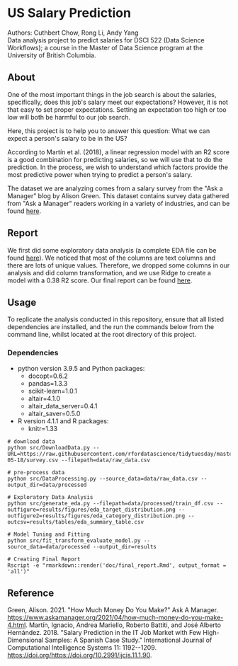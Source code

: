 # US Salary Prediction

Authors: Cuthbert Chow, Rong Li, Andy Yang\
Data analysis project to predict salaries for DSCI 522 (Data Science Workflows); a course in the Master of Data Science program at the University of British Columbia.

## About

One of the most important things in the job search is about the salaries, specifically, does this job's salary meet our expectations? However, it is not that easy to set proper expectations. Setting an expectation too high or too low will both be harmful to our job search.

Here, this project is to help you to answer this question: What we can expect a person's salary to be in the US?

According to Martín et al. (2018), a linear regression model with an R2 score is a good combination for predicting salaries, so we will use that to do the prediction. In the process, we wish to understand which factors provide the most predictive power when trying to predict a person's salary.

The dataset we are analyzing comes from a salary survey from the "Ask a Manager" blog by Alison Green. This dataset contains survey data gathered from "Ask a Manager" readers working in a variety of industries, and can be found [here](https://raw.githubusercontent.com/rfordatascience/tidytuesday/master/data/2021/2021-05-18/survey.csv).

## Report

We first did some exploratory data analysis (a complete EDA file can be found [here](https://github.com/UBC-MDS/US-Salary-Prediction/blob/main/results/eda.ipynb)). We noticed that most of the columns are text columns and there are lots of unique values. Therefore, we dropped some columns in our analysis and did column transformation, and we use Ridge to create a model with a 0.38 R2 score. Our final report can be found [here](https://github.com/UBC-MDS/US-Salary-Prediction/blob/main/doc/final_report.md).

## Usage

To replicate the analysis conducted in this repository, ensure that all listed dependencies are installed, and the run the commands below from the command line, whilst located at the root directory of this project. 

### Dependencies  

- python version 3.9.5 and Python packages:  
  - docopt=0.6.2  
  - pandas=1.3.3  
  - scikit-learn=1.0.1  
  - altair=4.1.0  
  - altair_data_server=0.4.1  
  - altair_saver=0.5.0  
- R version 4.1.1 and R packages:  
  - knitr=1.33
  
```
# download data
python src/DownloadData.py --URL=https://raw.githubusercontent.com/rfordatascience/tidytuesday/master/data/2021/2021-05-18/survey.csv --filepath=data/raw_data.csv

# pre-process data 
python src/DataProcessing.py --source_data=data/raw_data.csv --output_dir=data/processed

# Exploratory Data Analysis
python src/generate_eda.py --filepath=data/processed/train_df.csv --outfigure=results/figures/eda_target_distribution.png --outfigure2=results/figures/eda_category_distribution.png --outcsv=results/tables/eda_summary_table.csv

# Model Tuning and Fitting 
python src/fit_transform_evaluate_model.py --source_data=data/processed --output_dir=results

# Creating Final Report
Rscript -e "rmarkdown::render('doc/final_report.Rmd', output_format = 'all')"
```

## Reference

Green, Alison. 2021. "How Much Money Do You Make?" Ask A Manager. <https://www.askamanager.org/2021/04/how-much-money-do-you-make-4.html>. Martín, Ignacio, Andrea Mariello, Roberto Battiti, and José Alberto Hernández. 2018. "Salary Prediction in the IT Job Market with Few High-Dimensional Samples: A Spanish Case Study." International Journal of Computational Intelligence Systems 11: 1192--1209. <https://doi.org/https://doi.org/10.2991/ijcis.11.1.90>.
